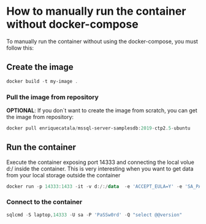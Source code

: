 # How to manually run the container without docker-compose

To manually run the container without using the docker-compose, you must follow this:

## Create the image

```powershell
docker build -t my-image . 
```

### Pull the image from repository

**OPTIONAL**: If you don´t want to create the image from scratch, you can get the image from repository:

```powershell
docker pull enriquecatala/mssql-server-samplesdb:2019-ctp2.5-ubuntu
```

## Run the container

Execute the container exposing port 14333 and connecting the local volue d:/ inside the container. This is very interesting when you want to get data from your local storage outside the container

```powershell
docker run -p 14333:1433 -it -v d:/:/data  -e 'ACCEPT_EULA=Y' -e 'SA_PASSWORD=PaSSw0rd' --name my-container-sql2017 my-image
```

### Connect to the container

```powershell
sqlcmd -S laptop,14333 -U sa -P 'PaSSw0rd' -Q "select @@version"
```